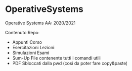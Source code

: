 # OperativeSystems

Operative Systems AA: 2020/2021

Contenuto Repo:
  - Appunti Corso
  - Esercitazioni Lezioni
  - Simulazioni Esami
  - Sum-Up File contenente tutti i comandi utili
  - PDF Sbloccati dalla pwd (così da poter fare copy&paste)
